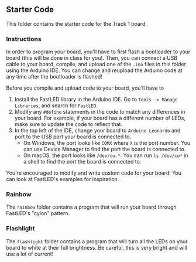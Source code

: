 ## Starter Code
This folder contains the starter code for the Track 1 board.

### Instructions
In order to program your board, you'll have to first flash a bootloader to your board (this will be done in class for you). Then, you can connect a USB cable to your board, compile, and upload one of the `.ino` files in this folder using the Arduino IDE. You can change and reupload the Arduino code at any time after the bootloader is flashed! 

Before you compile and upload code to your board, you'll have to
1. Install the FastLED library in the Arduino IDE. Go to `Tools -> Manage Libraries`, and search for `FastLED`.
2. Modify any `#define` statements in the code to match any differences in your board. For example, if your board has a different number of LEDs, make sure to update the code to reflect that.
3. In the top left of the IDE, change your board to `Arduino Leonardo` and port to the USB port your board is connected to.
    - On Windows, the port looks like `COMX` where `X` is the port number. You can use Device Manager to find the port the board is connected to.
    - On macOS, the port looks like `/dev/cu.*`. You can run `ls /dev/cu*` in a shell to find the port the board is connected to.
    
You're encouraged to modify and write custom code for your board! You can look at FastLED's examples for inspiration.

### Rainbow
The `rainbow` folder contains a program that will run your board through FastLED's "cylon" pattern.

### Flashlight
The `flashlight` folder contains a program that will turn all the LEDs on your board to white at their full brightness. Be careful, this is very bright and will use a lot of current!
